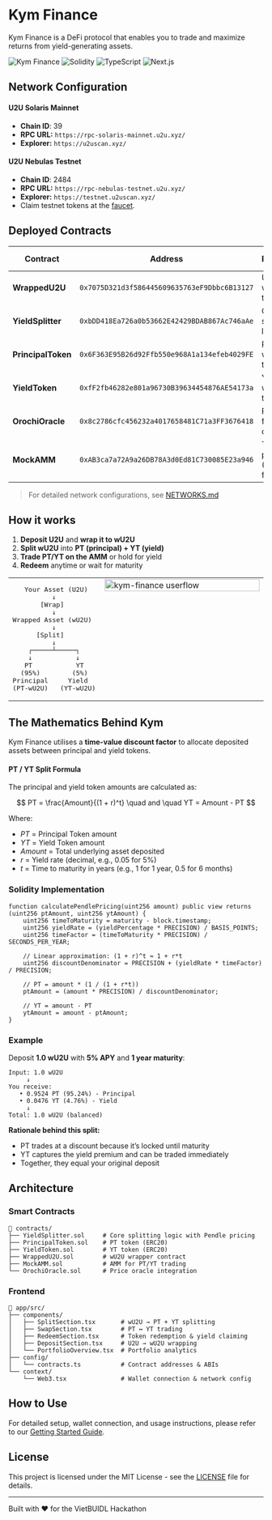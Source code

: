 # Kym Finance

Kym Finance is a DeFi protocol that enables you to trade and maximize returns from yield-generating assets.

![Kym Finance](https://img.shields.io/badge/U2U-Solaris%20Mainnet-darkred) 
![Solidity](https://img.shields.io/badge/Solidity-0.8.17-purple) 
![TypeScript](https://img.shields.io/badge/TypeScript-5.0-blue) 
![Next.js](https://img.shields.io/badge/Next.js-15-black)

## Network Configuration

#### U2U Solaris Mainnet

- **Chain ID**: 39
- **RPC URL:** `https://rpc-solaris-mainnet.u2u.xyz/`
- **Explorer:** `https://u2uscan.xyz/`

#### U2U Nebulas Testnet

- **Chain ID**: 2484
- **RPC URL:** `https://rpc-nebulas-testnet.u2u.xyz/`
- **Explorer:** `https://testnet.u2uscan.xyz/`
- Claim testnet tokens at the [faucet](https://faucet.u2u.xyz/).

## Deployed Contracts


| Contract           | Address                                      | Purpose                       | Explorer Link |
| ------------------ | -------------------------------------------- | ----------------------------- |---------------|
| **WrappedU2U**     | `0x7075D321d3f586445609635763eF9Dbbc6B13127` | U2U wrapper token             | [View](https://u2uscan.xyz/address/0x7075D321d3f586445609635763eF9Dbbc6B13127) |
| **YieldSplitter**  | `0xbDD418Ea726a0b53662E42429BDAB867Ac746aAe` | Core splitting logic          | [View](https://u2uscan.xyz/address/0xbDD418Ea726a0b53662E42429BDAB867Ac746aAe) |
| **PrincipalToken** | `0x6F363E95B26d92Ffb550e968A1a134efeb4029FE` | PT-wU2U token                 | [View](https://u2uscan.xyz/address/0x6F363E95B26d92Ffb550e968A1a134efeb4029FE) |
| **YieldToken**     | `0xfF2fb46282e801a96730B39634454876AE54173a` | YT-wU2U token                 | [View](https://u2uscan.xyz/address/0xfF2fb46282e801a96730B39634454876AE54173a) |
| **OrochiOracle**   | `0x8c2786cfc456232a4017658481C71a3FF3676418` | Price feed oracle | [View](https://u2uscan.xyz/address/0x8c2786cfc456232a4017658481C71a3FF3676418) |
| **MockAMM**        | `0xAB3ca7a72A9a26DB78A3d0Ed81C730085E23a946` | Trading pool (0.3% fee) | [View](https://u2uscan.xyz/address/0xAB3ca7a72A9a26DB78A3d0Ed81C730085E23a946) |

> For detailed network configurations, see [NETWORKS.md](NETWORKS.md)


## How it works

1. **Deposit U2U** and **wrap it to wU2U**
2. **Split wU2U** into **PT (principal) + YT (yield)**
3. **Trade PT/YT on the AMM** or hold for yield
4. **Redeem** anytime or wait for maturity


<table style="width:100%">
<tr>
<td style="width:35%; vertical-align:top; padding-right:10px;">

<pre>
   Your Asset (U2U)
          ↓
       [Wrap]
          ↓
Wrapped Asset (wU2U)
          ↓
      [Split]
          ↓
    ┌─────┴─────┐
    ↓           ↓
   PT           YT
  (95%)        (5%)
Principal     Yield
(PT-wU2U)   (YT-wU2U)
</pre>

</td>
<td style="width:65%; vertical-align:top;">
<img src="https://github.com/user-attachments/assets/febab3c6-5dd1-4d29-bc77-53acc6d2e7ea" alt="kym-finance userflow" style="width:100%; height:auto;"/>
</td>
</tr>
</table>


## The Mathematics Behind Kym
Kym Finance utilises a **time-value discount factor** to allocate deposited assets between principal and yield tokens.

#### PT / YT Split Formula

The principal and yield token amounts are calculated as:

$$
PT = \frac{Amount}{(1 + r)^t} \quad and \quad YT = Amount - PT
$$

Where:  
- $PT$ = Principal Token amount  
- $YT$ = Yield Token amount  
- $Amount$ = Total underlying asset deposited  
- $r$ = Yield rate (decimal, e.g., 0.05 for 5%)  
- $t$ = Time to maturity in years (e.g., 1 for 1 year, 0.5 for 6 months)


### Solidity Implementation

```solidity
function calculatePendlePricing(uint256 amount) public view returns (uint256 ptAmount, uint256 ytAmount) {
    uint256 timeToMaturity = maturity - block.timestamp;
    uint256 yieldRate = (yieldPercentage * PRECISION) / BASIS_POINTS;
    uint256 timeFactor = (timeToMaturity * PRECISION) / SECONDS_PER_YEAR;

    // Linear approximation: (1 + r)^t ≈ 1 + r*t
    uint256 discountDenominator = PRECISION + (yieldRate * timeFactor) / PRECISION;

    // PT = amount * (1 / (1 + r*t))
    ptAmount = (amount * PRECISION) / discountDenominator;

    // YT = amount - PT
    ytAmount = amount - ptAmount;
}
```


### Example
Deposit **1.0 wU2U** with **5% APY** and **1 year maturity**:

```
Input: 1.0 wU2U
     ↓
You receive:
   • 0.9524 PT (95.24%) - Principal
   • 0.0476 YT (4.76%) - Yield
     ↓
Total: 1.0 wU2U (balanced)
```


**Rationale behind this split:**
- PT trades at a discount because it’s locked until maturity
- YT captures the yield premium and can be traded immediately
- Together, they equal your original deposit


## Architecture

### Smart Contracts

```
📂 contracts/
├── YieldSplitter.sol     # Core splitting logic with Pendle pricing
├── PrincipalToken.sol    # PT token (ERC20)
├── YieldToken.sol        # YT token (ERC20)
├── WrappedU2U.sol        # wU2U wrapper contract
├── MockAMM.sol           # AMM for PT/YT trading
└── OrochiOracle.sol      # Price oracle integration
```

### Frontend

```
📂 app/src/
├── components/
│   ├── SplitSection.tsx       # wU2U → PT + YT splitting
│   ├── SwapSection.tsx        # PT ↔ YT trading
│   ├── RedeemSection.tsx      # Token redemption & yield claiming
│   ├── DepositSection.tsx     # U2U → wU2U wrapping
│   └── PortfolioOverview.tsx  # Portfolio analytics
├── config/
│   └── contracts.ts           # Contract addresses & ABIs
└── context/
    └── Web3.tsx               # Wallet connection & network config
```


## How to Use
For detailed setup, wallet connection, and usage instructions, please refer to our [Getting Started Guide](GETTING_STARTED.md).


## License
This project is licensed under the MIT License - see the [LICENSE](LICENSE) file for details.

---

Built with ❤️ for the VietBUIDL Hackathon
